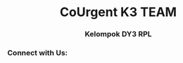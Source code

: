 <h1 align="center">CoUrgent K3 TEAM</h1>
<h3 align="center">Kelompok DY3 RPL</h3>
<h3 align="left">Connect with Us:</h3>
<p align="left">
</p>
